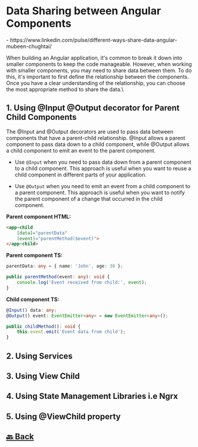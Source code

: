 <h1>Data Sharing between Angular Components</h1> - https://www.linkedin.com/pulse/different-ways-share-data-angular-mubeen-chughtai/

When building an Angular application, it's common to break it down into smaller components to keep the code manageable. However, when working with smaller components, you may need to share data between them. To do this, it's important to first define the relationship between the components. Once you have a clear understanding of the relationship, you can choose the most appropriate method to share the data.\

<h2>1. Using @Input @Output decorator for Parent Child Components</h2>

The @Input and @Output decorators are used to pass data between components that have a parent-child relationship. @Input allows a parent component to pass data down to a child component, while @Output allows a child component to emit an event to the parent component.

- Use `@Input` when you need to pass data down from a parent component to a child component. This approach is useful when you want to reuse a child component in different parts of your application.

- Use `@Output` when you need to emit an event from a child component to a parent component. This approach is useful when you want to notify the parent component of a change that occurred in the child component.

**Parent component HTML:**
```html
<app-child
    [data]="parentData"
    (event)="parentMethod($event)">
</app-child>
```
**Parent component TS:**
```ts
parentData: any = { name: 'John', age: 30 };

public parentMethod(event: any): void {
    console.log('Event received from child:', event);
}
```
**Child component TS:**
```ts
@Input() data: any;
@Output() event: EventEmitter<any> = new EventEmitter<any>();

public childMethod(): void {
    this.event.emit('Event data from child');
}
```

<h2>2. Using Services</h2>
<h2>3. Using View Child</h2>
<h2>4. Using State Management Libraries i.e Ngrx</h2>
<h2>5. Using @ViewChild property</h2>

<h2><a href="https://github.com/sanjay9616/Angular/blob/master/README.md"> 🔙 Back</a></h2>

